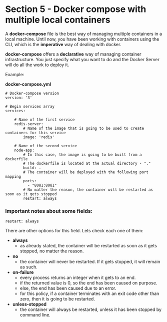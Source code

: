 # **Section 5 - Docker compose with multiple local containers**

A **docker-compose** file is the best way of managing multiple containers in a local machine. Until now, you have been working with containers using the CLI, which is the **imperative** way of dealing with docker.

**docker-compose** offers a **declarative** way of managing container infrastructure. You just specify what you want to do and the Docker Server will do all the work to deploy it.

Example:

**docker-compose.yml**
```YML
# Docker-compose version
version: '3'

# Begin services array
services:

    # Name of the first service
    redis-server:
        # Name of the image that is going to be used to create containers for this service
        image: 'redis'

    # Name of the second service
    node-app:
        # In this case, the image is going to be built from a dockerfile
        # The dockerfile is located at the actual directory - "."
        build: .
        # The container will be deployed with the following port mapping
        ports:
          - "8081:8081"
        # No matter the reason, the container will be restarted as soon as it gets stopped 
        restart: always
```

### Important notes about some fields:

```YML
restart: always
```
There are other options for this field. Lets check each one of them:

- **always**
    - as already stated, the container will be restarted as soon as it gets stopped, no matter the reason.
- **no**
    - the container will never be restarted. If it gets stopped, it will remain as such.
- **on-failure**
    -  every process returns an integer when it gets to an end.
    -  if the returned value is 0, so the end has been caused on purpose.
    -  else, the end has been caused due to an error.
    -  for this policy, if a container terminates with an exit code other than zero, then it is going to be restarted. 
- **unless-stopped**
    - the container will always be restarted, unless it has been stopped by command line.
